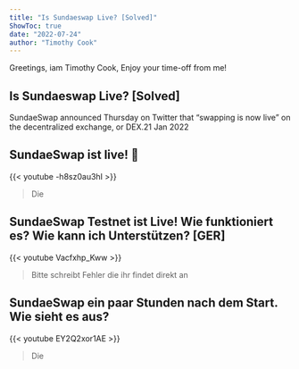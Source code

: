 ```yaml
---
title: "Is Sundaeswap Live? [Solved]"
ShowToc: true 
date: "2022-07-24"
author: "Timothy Cook" 
---
```


Greetings, iam Timothy Cook, Enjoy your time-off from me!
## Is Sundaeswap Live? [Solved]
SundaeSwap announced Thursday on Twitter that “swapping is now live” on the decentralized exchange, or DEX.21 Jan 2022

## SundaeSwap ist live! 💙
{{< youtube -h8sz0au3hI >}}
>Die 

## SundaeSwap Testnet ist Live! Wie funktioniert es? Wie kann ich Unterstützen? [GER]
{{< youtube Vacfxhp_Kww >}}
>Bitte schreibt Fehler die ihr findet direkt an 

## SundaeSwap ein paar Stunden nach dem Start. Wie sieht es aus?
{{< youtube EY2Q2xor1AE >}}
>Die 

